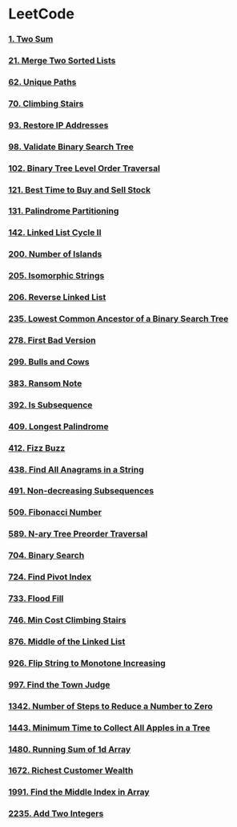 # LeetCode

### [1. Two Sum](https://leetcode.com/problems/two-sum/)

### [21. Merge Two Sorted Lists](https://leetcode.com/problems/merge-two-sorted-lists/)

### [62. Unique Paths](https://leetcode.com/problems/unique-paths/)

### [70. Climbing Stairs](https://leetcode.com/problems/climbing-stairs/)

### [93. Restore IP Addresses](https://leetcode.com/problems/restore-ip-addresses/)

### [98. Validate Binary Search Tree](https://leetcode.com/problems/validate-binary-search-tree/)

### [102. Binary Tree Level Order Traversal](https://leetcode.com/problems/binary-tree-level-order-traversal/)

### [121. Best Time to Buy and Sell Stock](https://leetcode.com/problems/best-time-to-buy-and-sell-stock/)

### [131. Palindrome Partitioning](https://leetcode.com/problems/palindrome-partitioning/)

### [142. Linked List Cycle II](https://leetcode.com/problems/linked-list-cycle-ii/)

### [200. Number of Islands](https://leetcode.com/problems/number-of-islands/)

### [205. Isomorphic Strings](https://leetcode.com/problems/isomorphic-strings/)

### [206. Reverse Linked List](https://leetcode.com/problems/reverse-linked-list/)

### [235. Lowest Common Ancestor of a Binary Search Tree](https://leetcode.com/problems/lowest-common-ancestor-of-a-binary-search-tree/)

### [278. First Bad Version](https://leetcode.com/problems/first-bad-version/)

### [299. Bulls and Cows](https://leetcode.com/problems/bulls-and-cows/)

### [383. Ransom Note](https://leetcode.com/problems/ransom-note/)

### [392. Is Subsequence](https://leetcode.com/problems/is-subsequence/)

### [409. Longest Palindrome](https://leetcode.com/problems/longest-palindrome/)

### [412. Fizz Buzz](https://leetcode.com/problems/fizz-buzz/)

### [438. Find All Anagrams in a String](https://leetcode.com/problems/find-all-anagrams-in-a-string/)

### [491. Non-decreasing Subsequences](https://leetcode.com/problems/non-decreasing-subsequences/)

### [509. Fibonacci Number](https://leetcode.com/problems/fibonacci-number/)

### [589. N-ary Tree Preorder Traversal](https://leetcode.com/problems/n-ary-tree-preorder-traversal/)

### [704. Binary Search](https://leetcode.com/problems/binary-search/)

### [724. Find Pivot Index](https://leetcode.com/problems/find-pivot-index/)

### [733. Flood Fill](https://leetcode.com/problems/flood-fill/)

### [746. Min Cost Climbing Stairs](https://leetcode.com/problems/min-cost-climbing-stairs/)

### [876. Middle of the Linked List](https://leetcode.com/problems/middle-of-the-linked-list/)

### [926. Flip String to Monotone Increasing](https://leetcode.com/problems/flip-string-to-monotone-increasing/)

### [997. Find the Town Judge](https://leetcode.com/problems/find-the-town-judge/)

### [1342. Number of Steps to Reduce a Number to Zero](https://leetcode.com/problems/number-of-steps-to-reduce-a-number-to-zero/)

### [1443. Minimum Time to Collect All Apples in a Tree](https://leetcode.com/problems/minimum-time-to-collect-all-apples-in-a-tree/)

### [1480. Running Sum of 1d Array](https://leetcode.com/problems/running-sum-of-1d-array/)

### [1672. Richest Customer Wealth](https://leetcode.com/problems/richest-customer-wealth/)

### [1991. Find the Middle Index in Array](https://leetcode.com/problems/find-the-middle-index-in-array/)

### [2235. Add Two Integers](https://leetcode.com/problems/add-two-integers/)